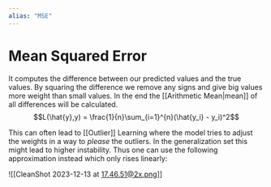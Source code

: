 ```yaml
---
alias: "MSE"
---
```

# Mean Squared Error

It computes the difference between our predicted values and the true values. By squaring the difference we remove any signs and give big values more weight than small values. In the end the [[Arithmetic Mean|mean]] of all differences will be calculated.
$$L(\hat{y},y) = \frac{1}{n}\sum_{i=1}^{n}(\hat{y_i} - y_i)^2$$

This can often lead to [[Outlier]] Learning where the model tries to adjust the weights in a way to *please* the outliers. In the generalization set this might lead to higher instability.
Thus one can use the following approximation instead which only rises linearly:

![[CleanShot 2023-12-13 at 17.46.51@2x.png]]